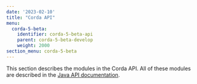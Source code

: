 ```yaml
---
date: '2023-02-10'
title: "Corda API"
menu:
  corda-5-beta:
    identifier: corda-5-beta-api
    parent: corda-5-beta-develop
    weight: 2000
section_menu: corda-5-beta
---
```

This section describes the modules in the Corda API. All of these modules are described in the <a href="/en/api-ref/corda/5.0-beta/java/index.html" target="_blank">Java API documentation</a>.
